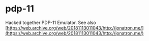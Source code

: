 pdp-11
======

Hacked together PDP-11 Emulator. See also [https://web.archive.org/web/20181113011043/http://jonatron.me/](https://web.archive.org/web/20181113011043/http://jonatron.me/)


